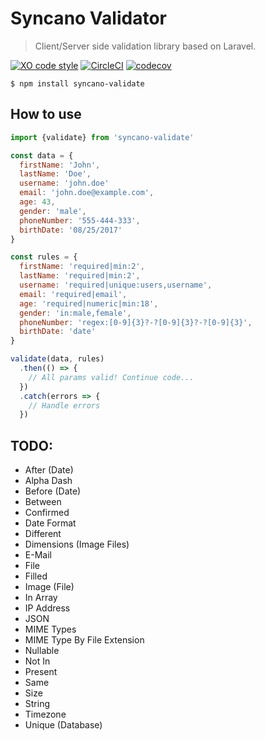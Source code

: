 # Syncano Validator

> Client/Server side validation library based on Laravel.

[![XO code style][xo-badge]][xo]
[![CircleCI][circleci-badge]][circleci]
[![codecov][codecov-badge]][codecov]

[xo]: https://github.com/sindresorhus/xo
[xo-badge]: https://img.shields.io/badge/code_style-XO-5ed9c7.svg
[circleci]: https://circleci.com/gh/eyedea-io/syncano-validate/tree/devel
[circleci-badge]: https://circleci.com/gh/eyedea-io/syncano-validate.svg?style=shield&circle-token=4f0733cbf425699a9ca0bc95d44ade178e5a7abd
[codecov]: https://codecov.io/gh/eyedea-io/syncano-validate
[codecov-badge]: https://codecov.io/gh/eyedea-io/syncano-validate/branch/devel/graph/badge.svg

```
$ npm install syncano-validate
```

## How to use

```js
import {validate} from 'syncano-validate'

const data = {
  firstName: 'John',
  lastName: 'Doe',
  username: 'john.doe'
  email: 'john.doe@example.com',
  age: 43,
  gender: 'male',
  phoneNumber: '555-444-333',
  birthDate: '08/25/2017'
}

const rules = {
  firstName: 'required|min:2',
  lastName: 'required|min:2',
  username: 'required|unique:users,username',
  email: 'required|email',
  age: 'required|numeric|min:18',
  gender: 'in:male,female',
  phoneNumber: 'regex:[0-9]{3}?-?[0-9]{3}?-?[0-9]{3}',
  birthDate: 'date'
}

validate(data, rules)
  .then(() => {
    // All params valid! Continue code...
  })
  .catch(errors => {
    // Handle errors
  })
```

## TODO:

* After (Date)
* Alpha Dash
* Before (Date)
* Between
* Confirmed
* Date Format
* Different
* Dimensions (Image Files)
* E-Mail
* File
* Filled
* Image (File)
* In Array
* IP Address
* JSON
* MIME Types
* MIME Type By File Extension
* Nullable
* Not In
* Present
* Same
* Size
* String
* Timezone
* Unique (Database)
